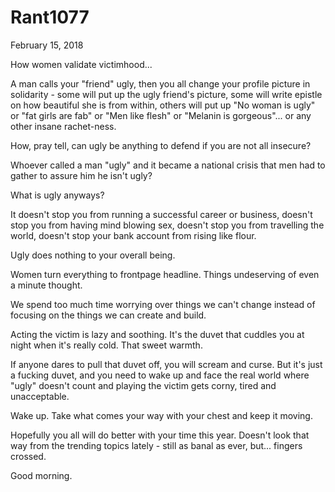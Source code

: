 # Rant1077


February 15, 2018

How women validate victimhood...

A man calls your "friend" ugly, then you all change your profile picture in solidarity - some will put up the ugly friend's picture, some will write epistle on how beautiful she is from within, others will put up "No woman is ugly" or "fat girls are fab" or "Men like flesh" or "Melanin is gorgeous"... or any other insane rachet-ness.

How, pray tell, can ugly be anything to defend if you are not all insecure?

Whoever called a man "ugly" and it became a national crisis that men had to gather to assure him he isn't ugly?

What is ugly anyways? 

It doesn't stop you from running a successful career or business, doesn't stop you from having mind blowing sex, doesn't stop you from travelling the world, doesn't stop your bank account from rising like flour.

Ugly does nothing to your overall being.

Women turn everything to frontpage headline. Things undeserving of even a minute thought.

We spend too much time worrying over things we can't change instead of focusing on the things we can create and build.

Acting the victim is lazy and soothing. It's the duvet that cuddles you at night when it's really cold. That sweet warmth.

If anyone dares to pull that duvet off, you will scream and curse. But it's just a fucking duvet, and you need to wake up and face the real world where "ugly" doesn't count and playing the victim gets corny, tired and unacceptable.

Wake up. Take what comes your way with your chest and keep it moving. 

Hopefully you all will do better with your time this year. Doesn't look that way from the trending topics lately - still as banal as ever, but... fingers crossed.

Good morning.